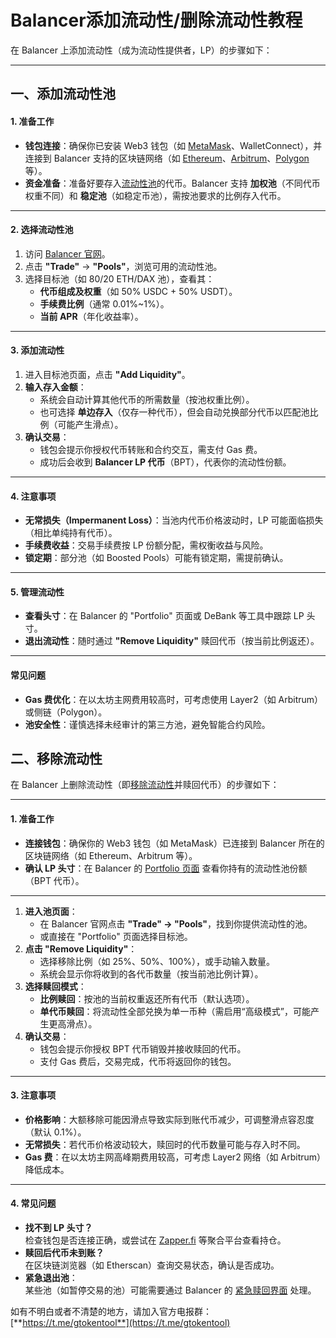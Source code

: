 # Balancer添加流动性/删除流动性教程

在 Balancer 上添加流动性（成为流动性提供者，LP）的步骤如下：

***

## **一、添加流动性池**

#### **1. 准备工作**

* **钱包连接**：确保你已安装 Web3 钱包（如 [MetaMask](../fu-zhu-xin-xi/metamask-installation.md)、WalletConnect），并连接到 Balancer 支持的区块链网络（如 [Ethereum](../chuang-jian-dai-bi/yi-tai-lian-eth-yi-jian-fa-bi-jiao-cheng.md)、[Arbitrum](../chuang-jian-dai-bi/arb-yi-jian-fa-bi-jiao-cheng.md)、[Polygon](polygon-shi-shen-me-polygon-qu-zhong-xin-hua-shen-me-yi-si.md) 等）。
* **资金准备**：准备好要存入[流动性池](../qu-zhong-xin-hua-jiao-yi/create-liquidity.md)的代币。Balancer 支持 **加权池**（不同代币权重不同）和 **稳定池**（如稳定币池），需按池要求的比例存入代币。

***

#### **2. 选择流动性池**

1. 访问 [Balancer 官网](https://balancer.fi/)。
2. 点击 **"Trade"** → **"Pools"**，浏览可用的流动性池。
3. 选择目标池（如 80/20 ETH/DAX 池），查看其：
   * **代币组成及权重**（如 50% USDC + 50% USDT）。
   * **手续费比例**（通常 0.01%\~1%）。
   * **当前 APR**（年化收益率）。

***

#### **3. 添加流动性**

1. 进入目标池页面，点击 **"Add Liquidity"**。
2. **输入存入金额**：
   * 系统会自动计算其他代币的所需数量（按池权重比例）。
   * 也可选择 **单边存入**（仅存一种代币），但会自动兑换部分代币以匹配池比例（可能产生滑点）。
3. **确认交易**：
   * 钱包会提示你授权代币转账和合约交互，需支付 Gas 费。
   * 成功后会收到 **Balancer LP 代币**（BPT），代表你的流动性份额。

***

#### **4. 注意事项**

* **无常损失（Impermanent Loss）**：当池内代币价格波动时，LP 可能面临损失（相比单纯持有代币）。
* **手续费收益**：交易手续费按 LP 份额分配，需权衡收益与风险。
* **锁定期**：部分池（如 Boosted Pools）可能有锁定期，需提前确认。

***

#### **5. 管理流动性**

* **查看头寸**：在 Balancer 的 "Portfolio" 页面或 DeBank 等工具中跟踪 LP 头寸。
* **退出流动性**：随时通过 **"Remove Liquidity"** 赎回代币（按当前比例返还）。

***

#### **常见问题**

* **Gas 费优化**：在以太坊主网费用较高时，可考虑使用 Layer2（如 Arbitrum）或侧链（Polygon）。
* **池安全性**：谨慎选择未经审计的第三方池，避免智能合约风险。

## **二、移除流动性**

在 Balancer 上删除流动性（即[移除流动性](../solana/auxiliary-tutorial/raydium-v3-add-liquidity-remove-liquidity.md)并赎回代币）的步骤如下：

***

#### **1. 准备工作**

* **连接钱包**：确保你的 Web3 钱包（如 MetaMask）已连接到 Balancer 所在的区块链网络（如 Ethereum、Arbitrum 等）。
* **确认 LP 头寸**：在 Balancer 的 [Portfolio 页面](https://balancer.fi/portfolio/) 查看你持有的流动性池份额（BPT 代币）。

***

1. **进入池页面**：
   * 在 Balancer 官网点击 **"Trade" → "Pools"**，找到你提供流动性的池。
   * 或直接在 "Portfolio" 页面选择目标池。
2. **点击 "Remove Liquidity"**：
   * 选择移除比例（如 25%、50%、100%），或手动输入数量。
   * 系统会显示你将收到的各代币数量（按当前池比例计算）。
3. **选择赎回模式**：
   * **比例赎回**：按池的当前权重返还所有代币（默认选项）。
   * **单代币赎回**：将流动性全部兑换为单一币种（需启用“高级模式”，可能产生更高滑点）。
4. **确认交易**：
   * 钱包会提示你授权 BPT 代币销毁并接收赎回的代币。
   * 支付 Gas 费后，交易完成，代币将返回你的钱包。

***

#### **3. 注意事项**

* **价格影响**：大额移除可能因滑点导致实际到账代币减少，可调整滑点容忍度（默认 0.1%）。
* **无常损失**：若代币价格波动较大，赎回时的代币数量可能与存入时不同。
* **Gas 费**：在以太坊主网高峰期费用较高，可考虑 Layer2 网络（如 Arbitrum）降低成本。

***

#### **4. 常见问题**

* **找不到 LP 头寸？**\
  检查钱包是否连接正确，或尝试在 [Zapper.fi](https://zapper.xyz/) 等聚合平台查看持仓。
* **赎回后代币未到账？**\
  在区块链浏览器（如 Etherscan）查询交易状态，确认是否成功。
* **紧急退出池**：\
  某些池（如暂停交易的池）可能需要通过 Balancer 的 [紧急赎回界面](https://balancer.fi/emergency/) 处理。

如有不明白或者不清楚的地方，请加入官方电报群：[**https://t.me/gtokentool**](https://t.me/gtokentool)
